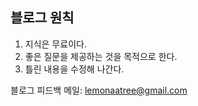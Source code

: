 ## 블로그 원칙
1. 지식은 무료이다.
2. 좋은 질문을 제공하는 것을 목적으로 한다.
3. 틀린 내용을 수정해 나간다.


블로그 피드백 메일: lemonaatree@gmail.com
